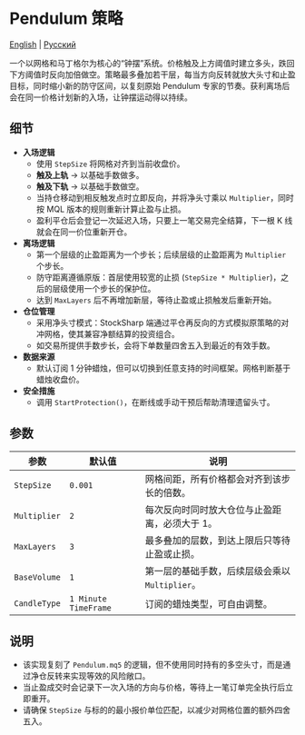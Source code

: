 # Pendulum 策略
[English](README.md) | [Русский](README_ru.md)

一个以网格和马丁格尔为核心的“钟摆”系统。价格触及上方阈值时建立多头，跌回下方阈值时反向加倍做空。策略最多叠加若干层，每当方向反转就放大头寸和止盈目标，同时缩小新的防守区间，以复刻原始 Pendulum 专家的节奏。获利离场后会在同一价格计划新的入场，让钟摆运动得以持续。

## 细节

- **入场逻辑**
  - 使用 `StepSize` 将网格对齐到当前收盘价。
  - **触及上轨** → 以基础手数做多。
  - **触及下轨** → 以基础手数做空。
  - 当持仓移动到相反触发点时立即反向，并将净头寸乘以 `Multiplier`，同时按 MQL 版本的规则重新计算止盈与止损。
  - 盈利平仓后会登记一次延迟入场，只要上一笔交易完全结算，下一根 K 线就会在同一价位重新开仓。
- **离场逻辑**
  - 第一个层级的止盈距离为一个步长；后续层级的止盈距离为 `Multiplier` 个步长。
  - 防守距离遵循原版：首层使用较宽的止损 (`StepSize * Multiplier`)，之后的层级使用一个步长的保护位。
  - 达到 `MaxLayers` 后不再增加新层，等待止盈或止损触发后重新开始。
- **仓位管理**
  - 采用净头寸模式：StockSharp 端通过平仓再反向的方式模拟原策略的对冲网格，使其兼容净额结算的投资组合。
  - 如交易所提供手数步长，会将下单数量四舍五入到最近的有效手数。
- **数据来源**
  - 默认订阅 1 分钟蜡烛，但可以切换到任意支持的时间框架。网格判断基于蜡烛收盘价。
- **安全措施**
  - 调用 `StartProtection()`，在断线或手动干预后帮助清理遗留头寸。

## 参数

| 参数 | 默认值 | 说明 |
|------|--------|------|
| `StepSize` | `0.001` | 网格间距，所有价格都会对齐到该步长的倍数。 |
| `Multiplier` | `2` | 每次反向时同时放大仓位与止盈距离，必须大于 1。 |
| `MaxLayers` | `3` | 最多叠加的层数，到达上限后只等待止盈或止损。 |
| `BaseVolume` | `1` | 第一层的基础手数，后续层级会乘以 `Multiplier`。 |
| `CandleType` | `1 Minute TimeFrame` | 订阅的蜡烛类型，可自由调整。 |

## 说明

- 该实现复刻了 `Pendulum.mq5` 的逻辑，但不使用同时持有的多空头寸，而是通过净仓反转来实现等效的风险敞口。
- 当止盈成交时会记录下一次入场的方向与价格，等待上一笔订单完全执行后立即重开。
- 请确保 `StepSize` 与标的的最小报价单位匹配，以减少对网格位置的额外四舍五入。
